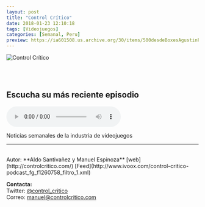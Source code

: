 ```yaml
---
layout: post
title: "Control Crítico"
date: 2018-01-23 12:10:18
tags: [Videojuegos]
categories: [Semanal, Peru]
preview: https://ia601508.us.archive.org/30/items/500desdeBoxesAgustinPalmeiro/300controlcritico1.jpg
---
```


![Control Crítico](https://ia601508.us.archive.org/30/items/500desdeBoxesAgustinPalmeiro/500controlcritico1.jpg)

<br/>
<br/>

## Escucha su más reciente episodio

<!--reproductor-feed=http://www.ivoox.com/control-critico-podcast_fg_f1260758_filtro_1.xml-->
<!--reproductor-start-->
<audio id="audio" preload="auto" controls="" src="http://www.ivoox.com/control-critico-s3-ep85-electronic-arts_mf_23569861_feed_1.mp3"></audio>
<!--reproductor-end-->

Noticias semanales de la industria de videojuegos  

_ _ _
<br>
Autor: **Aldo Santivañez y Manuel Espinoza**  
[web](http://controlcritico.com/)  
[Feed](http://www.ivoox.com/control-critico-podcast_fg_f1260758_filtro_1.xml)  


**Contacta:**  
Twitter: [@control_critico](https://twitter.com/control_critico)  
Correo: [manuel@controlcritico.com](mailto:manuel@controlcritico.com)  
